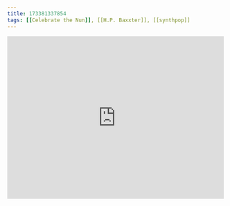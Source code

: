 ```yaml
---
title: 173381337854
tags: [[Celebrate the Nun]], [[H.P. Baxxter]], [[synthpop]]
---
```

<iframe allow="accelerometer; autoplay; clipboard-write; encrypted-media; gyroscope; picture-in-picture" allowfullscreen="" frameborder="0" height="375" id="youtube_iframe" src="https://www.youtube.com/embed/03hes8W_vIk?feature=oembed&amp;enablejsapi=1&amp;origin=https://safe.txmblr.com&amp;wmode=opaque" width="500"></iframe>